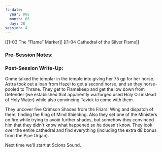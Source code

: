 ```yaml
---
fc-date:
  year: 998
  month: 06
  day: 28
session: 4
---
```

[[1-03  The “Flame” Marker]] [[1-04  Cathedral of the Silver Flame]]

### Pre-Session Notes:


### Post-Session Write-Up:

Onme talked the templar in the temple into giving her 75 gp for her horse. Astra took out a loan from Hazel to get a second horse, and so they horse-pooled to Thrane. They get to Flamekeep and get the low down from Defender (we established that apparently warforged used Holy Oil instead of Holy Water) while also convincing Tavick to come with them.

They uncover five Crimson Shades from the Friars' Wing and dispatch of them, finding the Ring of Mind Shielding. Also they set one of the Ministers on fire while trying to avoid further shades, but somehow they convinced him that they didn't know what happened so he doesn't know. They look over the entire cathedral and find everything (including the extra d8 bonus from the Pipe Organ).

Next time we'll start at Scions Sound.
